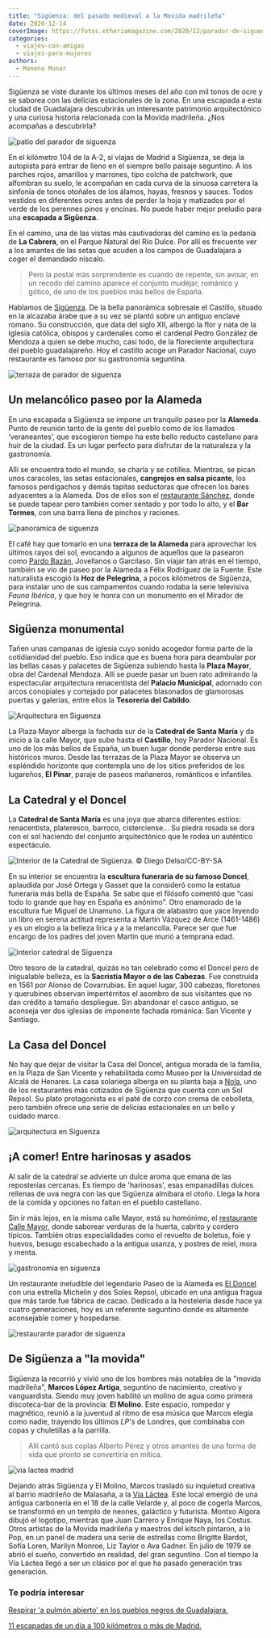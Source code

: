 ```yaml
---
title: "Sigüenza: del pasado medieval a la Movida madrileña"
date: 2020-12-14
coverImage: https://fotos.etheriamagazine.com/2020/12/parador-de-siguenza.jpg
categories: 
  - viajes-con-amigas
  - viajes-para-mujeres
authors: 
  - Manena Munar
---
```


Sigüenza se viste durante los últimos meses del año con mil tonos de ocre y se saborea con las delicias estacionales de la zona. En una escapada a esta ciudad de Guadalajara descubrirás un interesante patrimonio arquitectónico y una curiosa historia relacionada con la Movida madrileña. ¿Nos acompañas a descubrirla?

![patio del parador de siguenza](https://fotos.etheriamagazine.com/2020/12/parador-de-siguenza.jpg "Patio del © Parador de Sigüenza.")

En el kilómetro 104 de la A-2, si viajas de Madrid a Sigüenza, se deja la autopista para 
entrar de lleno en el siempre bello paisaje seguntino. A los parches rojos, amarillos y 
marrones, tipo colcha de patchwork, que alfombran su suelo, le acompañan en cada curva 
de la sinuosa carretera la sinfonía de tonos otoñales de los álamos, hayas, fresnos y 
sauces. Todos vestidos en diferentes ocres antes de perder la hoja y matizados por el 
verde de los perennes pinos y encinas. No puede haber mejor preludio para una **escapada 
a Sigüenza**. 

En el camino, una de las vistas más cautivadoras del camino es la pedanía de **La 
Cabrera**, en el Parque Natural del Río Dulce. Por allí es frecuente ver a los amantes 
de las setas que acuden a los campos de Guadalajara a coger el demandado níscalo. 

> Pero la postal más sorprendente es cuando de repente, sin avisar, en un recodo del 
> camino aparece el conjunto mudéjar, románico y gótico, de uno de los pueblos más bellos 
> de España. 

Hablamos de [Sigüenza](https://www.siguenza.es/.). De la bella panorámica sobresale el 
Castillo, situado en la alcazaba árabe que a su vez se plantó sobre un antiguo enclave 
romano. Su construcción, que data del siglo XII, albergó la flor y nata de la Iglesia 
católica, obispos y cardenales como el cardenal Pedro González de Mendoza a quien se 
debe mucho, casi todo, de la floreciente arquitectura del pueblo guadalajareño. Hoy el 
castillo acoge un Parador Nacional, cuyo restaurante es famoso por su gastronomía 
seguntina. 

![terraza de parador de siguenza](https://fotos.etheriamagazine.com/2020/12/habitacion-parador-de-siguenza-1.jpg "Terraza de una habitación del © Parador de Sigüenza.")

## Un melancólico paseo por la Alameda

En una escapada a Sigüenza se impone un tranquilo paseo por la **Alameda**. Punto de 
reunión tanto de la gente del pueblo como de los llamados ‘veraneantes’, que escogieron 
tiempo ha este bello reducto castellano para huir de la ciudad. Es un lugar perfecto 
para disfrutar de la naturaleza y la gastronomía. 

Allí se encuentra todo el mundo, se charla y se cotillea. Mientras, se pican unos 
caracoles, las setas estacionales, **cangrejos en salsa picante**, los famosos 
perdigachos y demás tapitas seductoras que ofrecen los bares adyacentes a la Alameda. 
Dos de ellos son el [restaurante Sánchez](http://restaurante-sanchez.com/wordpress/), 
donde se puede tapear pero también comer sentado y por todo lo alto, y el **Bar 
Tormes**, con una barra llena de pinchos y raciones. 

![panoramica de siguenza](https://fotos.etheriamagazine.com/2020/12/Siguenza-panoramica.jpg "Panorámica de Sigüenza. © Malaya at Panoramio")

El café hay que tomarlo en una **terraza de la Alameda** para aprovechar los últimos 
rayos del sol, evocando a algunos de aquellos que la pasearon como [Pardo 
Bazán](https://etheriamagazine.com/2020/06/15/viaje-por-la-espana-de-las-grandes-escritoras-del-siglo-xx/), 
Jovellanos o Garcilaso. Sin viajar tan atrás en el tiempo, también se vio de paseo por 
la Alameda a Félix Rodríguez de la Fuente. Este naturalista escogió la **Hoz de 
Pelegrina**, a pocos kilómetros de Sigüenza, para instalar uno de sus campamentos cuando 
rodaba la serie televisiva _Fauna Ibérica_, y que hoy le honra con un monumento en el 
Mirador de Pelegrina. 

## Sigüenza monumental

Tañen unas campanas de iglesia cuyo sonido acogedor forma parte de la cotidianidad del 
pueblo. Eso indica que es buena hora para deambular por las bellas casas y palacetes de 
Sigüenza subiendo hasta la **Plaza Mayor**, obra del Cardenal Mendoza. Allí se puede 
pasar un buen rato admirando la espectacular arquitectura renacentista del **Palacio 
Municipal**, adornado con arcos conopiales y cortejado por palacetes blasonados de 
glamorosas puertas y galerías, entre ellos la **Tesorería del Cabildo**. 

![Arquitectura en Siguenza](https://fotos.etheriamagazine.com/2020/12/siguenza-catedral.jpg "Una de las fachadas de la Catedral de Santa María.")

La Plaza Mayor alberga la fachada sur de la **Catedral de Santa María** y da inicio a la 
calle Mayor, que sube hasta el **Castillo**, hoy Parador Nacional. Es uno de los más 
bellos de España, un buen lugar donde perderse entre sus históricos muros. Desde las 
terrazas de la Plaza Mayor se observa un espléndido horizonte que contempla uno de los 
sitios preferidos de los lugareños, **El Pinar**, paraje de paseos mañaneros, románticos 
e infantiles. 

## La Catedral y el Doncel

La **Catedral de Santa María** es una joya que abarca diferentes estilos: renacentista, 
plateresco, barroco, cisterciense… Su piedra rosada se dora con el sol haciendo del 
conjunto arquitectónico que le rodea un auténtico espectáculo. 

![](https://fotos.etheriamagazine.com/2020/12/Siguenza-catedral-techo.jpg "Interior de la Catedral de Sigüenza. © Diego Delso/CC-BY-SA")

En su interior se encuentra la **escultura funeraria de su famoso Doncel**, aplaudida 
por José Ortega y Gasset que la consideró como la estatua funeraria más bella de España. 
Se sabe que el filósofo comentó que “casi todo lo grande que hay en España es anónimo”. 
Otro enamorado de la escultura fue Miguel de Unamuno. La figura de alabastro que yace 
leyendo un libro en serena actitud representa a Martín Vázquez de Arce (1461-1486) y es 
un elogio a la belleza lírica y a la melancolía. Parece ser que fue encargo de los 
padres del joven Martín que murió a temprana edad. 

![interior catedral de Siguenza](https://fotos.etheriamagazine.com/2020/12/Siguenza-doncel.jpg "Escultura de El Doncel, en la Catedral de Sigüenza.")

Otro tesoro de la catedral, quizás no tan celebrado como el Doncel pero de inigualable 
belleza, es la **Sacristía Mayor o de las Cabezas**. Fue construida en 1561 por Alonso 
de Covarrubias. En aquel lugar, 300 cabezas, floretones y querubines observan 
impertérritos el asombro de sus visitantes que no dan crédito a tamaño despliegue. Sin 
abandonar el casco antiguo, se aconseja ver dos iglesias de imponente fachada románica: 
San Vicente y Santiago. 

## La Casa del Doncel

No hay que dejar de visitar la Casa del Doncel, antigua morada de la familia, en la 
Plaza de San Vicente y rehabilitada como Museo por la Universidad de Alcalá de Henares. 
La casa solariega alberga en su planta baja a [Nola](https://www.nolarestaurante.com/), 
uno de los restaurantes más cotizados de Sigüenza que cuenta con un Sol Repsol. Su plato 
protagonista es el paté de corzo con crema de cebolleta, pero también ofrece una serie 
de delicias estacionales en un bello y cuidado marco. 

![arquitectura en Siguenza](https://fotos.etheriamagazine.com/2020/12/Siguenza-Casa-Doncel.jpg "Casa de El Doncel. © Antonio López Negredo/Ayuntamiento de Sigüenza")

## ¡A comer! Entre harinosas y asados

Al salir de la catedral se advierte un dulce aroma que emana de las reposterías 
cercanas. Es tiempo de 'harinosas', esas empanadillas dulces rellenas de uva negra con 
las que Sigüenza almibara el otoño. Llega la hora de la comida y opciones no faltan en 
el pueblo castellano. 

Sin ir más lejos, en la misma calle Mayor, está su homónimo, el [restaurante Calle 
Mayor](http://restaurantelacasa.com/wp), donde saborear verduras de la huerta, cabrito y 
cordero típicos. También otras especialidades como el revuelto de boletus, foie y 
huevos, besugo escabechado a la antigua usanza, y postres de miel, mora y menta. 

![gastronomia en siguenza](https://fotos.etheriamagazine.com/2020/12/Siguenza-restaurante-Patata-trufada-683x1024.jpg "Patata trufada del restaurante © El Doncel")

Un restaurante ineludible del legendario Paseo de la Alameda es [El 
Doncel](http://eldoncel.com/) con una estrella Michelin y dos Soles Repsol, ubicado en 
una antigua fragua que más tarde fue fábrica de cacao. Dedicado a la hostelería desde 
hace ya cuatro generaciones, hoy es un referente seguntino donde es altamente 
aconsejable comer y hospedarse. 

![restaurante parador de siguenza](https://fotos.etheriamagazine.com/2020/12/restaurante-parador-siguenza-1.jpg "Asado en el restaurante del © Parador de Sigüenza.")

## De Sigüenza a "la movida"

Sigüenza la recorrió y vivió uno de los hombres más notables de la "movida madrileña", 
**Marcos López Artiga**, seguntino de nacimiento, creativo y vanguardista. Siendo muy 
joven habilitó un molino de agua como primera discoteca-bar de la provincia: **El 
Molino**. Este espacio, rompedor y magnético, reunió a la juventud al ritmo de esa 
música que Marcos elegía como nadie, trayendo los últimos _LP's_ de Londres, que 
combinaba con copas y chuletillas a la parrilla. 

> Allí cantó sus coplas Alberto Pérez y otros amantes de una forma de vida que pronto se 
> convertiría en mítica. 

![via lactea madrid](https://fotos.etheriamagazine.com/2020/12/bar-via-Lactea.jpg "Interior del bar Vía Láctea, en Madrid. © URJCMultimedia3")

Dejando atrás Sigüenza y El Molino, Marcos trasladó su inquietud creativa al barrio 
madrileño de Malasaña, a la [Vía Láctea](https://m.facebook.com/lavialacteabar/). Este 
local emergió de una antigua carbonería en el 18 de la calle Velarde y, al poco de 
cogerla Marcos, se transformó en un templo de neones, galáctico y futurista. Montxo 
Algora dibujó el logotipo, mientras que Juan Carrero y Enrique Naya, los Costus. Otros 
artistas de la Movida madrileña y maestros del kitsch pintaron, a lo Pop, en un panel de 
madera una serie de estrellas como Brigitte Bardot, Sofía Loren, Marilyn Monroe, Liz 
Taylor o Ava Gadner. En julio de 1979 se abrió el sueño, convertido en realidad, del 
gran seguntino. Con el tiempo la Vía Láctea llegó a ser un clásico por el que ha pasado 
generación tras generación. 

### Te podría interesar

[Respirar 'a pulmón abierto' en los pueblos negros de 
Guadalajara.](https://etheriamagazine.com/2019/05/06/viaje-en-coche-pueblos-negros-guadalajara/) 

[11 escapadas de un día a 100 kilómetros o más de 
Madrid.](https://etheriamagazine.com/2020/06/02/11-escapadas-cercanas-a-dos-horas-de-madrid/)
